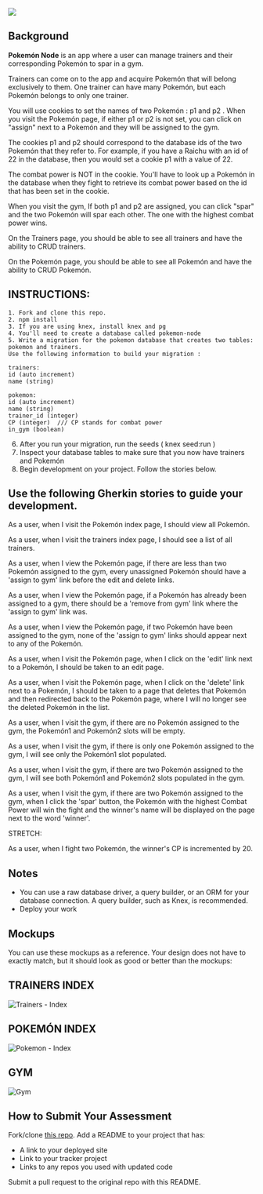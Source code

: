 ![](https://github.com/gSchool/pokemon-node/blob/master/public/images/pokemon-logo.png)

## Background

**Pokemón Node** is an app where a user can manage trainers and their corresponding Pokemón to spar in a gym.

Trainers can come on to the app and acquire Pokemón that will belong exclusively to them.  One trainer can have many Pokemón, but each Pokemón belongs to only one trainer.

You will use cookies to set the names of two Pokemón :  p1 and p2 .  When you visit the Pokemón page, if either p1 or p2 is not set, you can click on "assign" next to a Pokemón and they will be assigned to the gym.

The cookies p1 and p2 should correspond to the database ids of the two Pokemón that they refer to.
For example, if you have a Raichu with an id of 22 in the database, then you would set a cookie p1 with a value of 22.

The combat power is NOT in the cookie. You'll have to look up a Pokemón in the database when they fight to retrieve its combat power based on the id that has been set in the cookie.

When you visit the gym, If both p1 and p2 are assigned, you can click "spar" and the two Pokemón will spar each other.
The one with the highest combat power wins.

On the Trainers page, you should be able to see all trainers and have the ability to CRUD trainers.

On the Pokemón page, you should be able to see all Pokemón and have the ability to CRUD Pokemón.

## INSTRUCTIONS:

```
1. Fork and clone this repo.
2. npm install
3. If you are using knex, install knex and pg
4. You'll need to create a database called pokemon-node
5. Write a migration for the pokemon database that creates two tables: pokemon and trainers.
Use the following information to build your migration :

trainers:
id (auto increment)
name (string)

pokemon:
id (auto increment)
name (string)
trainer_id (integer)
CP (integer)  /// CP stands for combat power
in_gym (boolean)

```

6.  After you run your migration, run the seeds ( knex seed:run )
7.  Inspect your database tables to make sure that you now have trainers and Pokemón
8. Begin development on your project.  Follow the stories below.



## Use the following Gherkin stories to guide your development.

As a user, when I visit the Pokemón index page, I should view all Pokemón.

As a user, when I visit the trainers index page, I should see a list of all trainers.

As a user, when I view the Pokemón page, if there are less than two Pokemón assigned to the gym,
every unassigned Pokemón should have a 'assign to gym' link before the edit and delete links.  

As a user, when I view the Pokemón page, if a Pokemón has already been assigned to a gym, there should
be a 'remove from gym' link where the 'assign to gym' link was.

As a user, when I view the Pokemón page, if two Pokemón have been assigned to the gym,
none of the 'assign to gym' links should appear next to any of the Pokemón.  

As a user, when I visit the Pokemón page, when I click on the 'edit' link next to a Pokemón,
I should be taken to an edit page.

As a user, when I visit the Pokemón page, when I click on the 'delete' link next to a Pokemón, I should be taken to a page that deletes that Pokemón and then redirected back to the Pokemón page, where I will no longer see the deleted Pokemón in the list.

As a user, when I visit the gym, if there are no Pokemón assigned to the gym, the Pokemón1 and Pokemón2
slots will be empty.

As a user, when I visit the gym, if there is only one Pokemón assigned to the gym, I will see only the Pokemón1 slot populated.

As a user, when I visit the gym, if there are two Pokemón assigned to the gym, I will see both Pokemón1 and Pokemón2 slots populated in the gym.

As a user, when I visit the gym, if there are two Pokemón assigned to the gym, when I click the 'spar' button, the Pokemón with the highest Combat Power will win the fight and the winner's name will be displayed on the page next to the word 'winner'.

STRETCH:

As a user, when I fight two Pokemón, the winner's CP is incremented by 20.



## Notes

* You can use a raw database driver, a query builder, or an ORM for your database connection. A query builder, such as Knex, is recommended.
* Deploy your work

## Mockups

You can use these mockups as a reference. Your design does not have to exactly match, but it should look as good or better than the mockups:

## TRAINERS INDEX

![Trainers - Index](https://github.com/gSchool/pokemon-node/blob/master/mockups/trainers-index.png)

## POKEMÓN INDEX

![Pokemon - Index](https://github.com/gSchool/pokemon-node/blob/master/mockups/pokemon-index.png)

## GYM

![Gym](https://github.com/gSchool/pokemon-node/blob/master/mockups/gym.png)



## How to Submit Your Assessment

Fork/clone [this repo](https://github.com/gSchool/pokemon-node).
Add a README to your project that has:

* A link to your deployed site
* Link to your tracker project
* Links to any repos you used with updated code

Submit a pull request to the original repo with this README.
